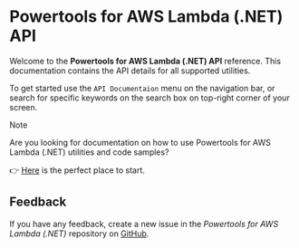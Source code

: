 # Powertools for AWS Lambda (.NET) API

Welcome to the **Powertools for AWS Lambda (.NET) API** reference. This documentation contains the API details for all supported utilities.

To get started use the `API Documentaion` menu on the navigation bar, or search for specific keywords on the search box on top-right corner of your screen.

> [!NOTE]
> Are you looking for documentation on how to use Powertools for AWS Lambda (.NET) utilities and code samples?
>  
> 👉 [Here](https://docs.powertools.aws.dev/lambda-dotnet/) is the perfect place to start.

## Feedback

If you have any feedback, create a new issue in the *Powertools for AWS Lambda (.NET)* repository on [GitHub](https://github.com/aws-powertools/lambda-dotnet/issues).
